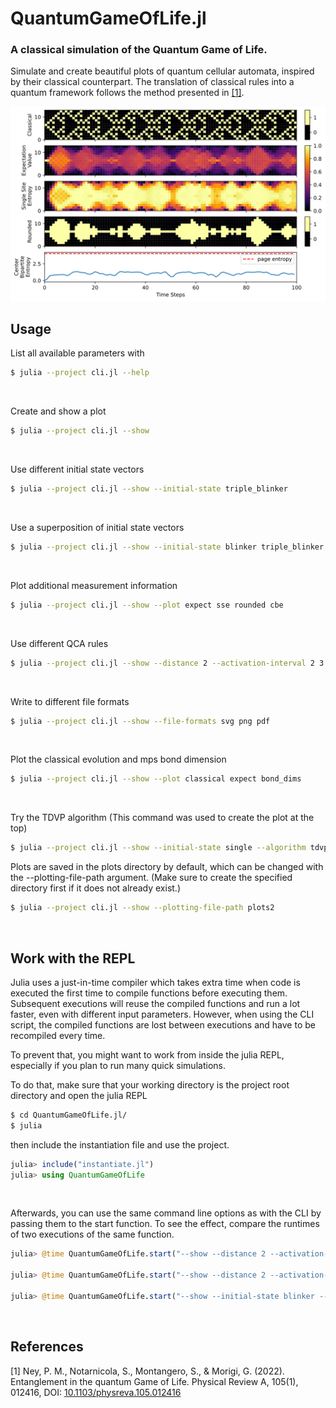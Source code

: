 # QuantumGameOfLife.jl

### A classical simulation of the Quantum Game of Life.

Simulate and create beautiful plots of quantum cellular automata, inspired by their classical counterpart.
The translation of classical rules into a quantum framework follows the method presented in [[1]](#1).



![](plots/plot.svg)

## Usage
List all available parameters with
```bash
$ julia --project cli.jl --help
```
<br/>

Create and show a plot
```bash
$ julia --project cli.jl --show
```
<br/>

Use different initial state vectors
```bash
$ julia --project cli.jl --show --initial-state triple_blinker
```
<br/>

Use a superposition of initial state vectors
```bash
$ julia --project cli.jl --show --initial-state blinker triple_blinker
```
<br/>

Plot additional measurement information
```bash
$ julia --project cli.jl --show --plot expect sse rounded cbe
```
<br/>

Use different QCA rules
```bash
$ julia --project cli.jl --show --distance 2 --activation-interval 2 3
```
<br/>

Write to different file formats
```bash
$ julia --project cli.jl --show --file-formats svg png pdf
```
<br/>

Plot the classical evolution and mps bond dimension
```bash
$ julia --project cli.jl --show --plot classical expect bond_dims
```
<br/>

Try the TDVP algorithm (This command was used to create the plot at the top)
```bash
$ julia --project cli.jl --show --initial-state single --algorithm tdvp --num-cells 33 --max-bond-dim 5 --num-steps 250 --sweeps-per-time-step 10 --plot classical expect sse rounded --step-size 0.4 --file-formats svg
```

Plots are saved in the plots directory by default, which can be changed with the --plotting-file-path argument. (Make sure to create the specified directory first if it does not already exist.)
```bash
$ julia --project cli.jl --show --plotting-file-path plots2
```
<br/>

## Work with the REPL
Julia uses a just-in-time compiler which takes extra time when code is executed the first time to compile functions before executing them. Subsequent executions will reuse the compiled functions and run a lot faster, even with different input parameters. However, when using the CLI script, the compiled functions are lost between executions and have to be recompiled every time.

To prevent that, you might want to work from inside the julia REPL, especially if you plan to run many quick simulations.

To do that, make sure that your working directory is the project root directory and open the julia REPL
```bash
$ cd QuantumGameOfLife.jl/
$ julia
```
then include the instantiation file and use the project.
```julia
julia> include("instantiate.jl")
julia> using QuantumGameOfLife
```
<br/>

Afterwards, you can use the same command line options as with the CLI by passing them to the start function. To see the effect, compare the runtimes of two executions of the same function.
```julia
julia> @time QuantumGameOfLife.start("--show --distance 2 --activation-interval 2 3")

julia> @time QuantumGameOfLife.start("--show --distance 2 --activation-interval 2 3")

julia> @time QuantumGameOfLife.start("--show --initial-state blinker --file-formats pdf jpg --plot expect sse rounded")
```

<br/>

## References
<a id="1">[1]</a> 
Ney, P. M., Notarnicola, S., Montangero, S., & Morigi, G. (2022). Entanglement in the quantum Game of Life. Physical Review A, 105(1), 012416, DOI: [10.1103/physreva.105.012416](http://dx.doi.org/10.1103/PhysRevA.105.012416)